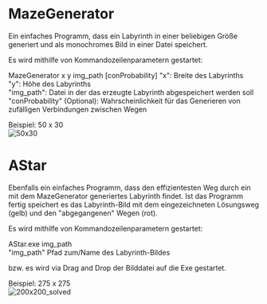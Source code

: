 # MazeGenerator

Ein einfaches Programm, dass ein Labyrinth in einer beliebigen Größe generiert und als monochromes Bild in einer Datei speichert.

Es wird mithilfe von Kommandozeilenparametern gestartet:

MazeGenerator x y img_path [conProbability]
"x": Breite des Labyrinths  
"y": Höhe des Labyrinths  
"img_path": Datei in der das erzeugte Labyrinth abgespeichert werden soll  
"conProbability" (Optional): Wahrscheinlichkeit für das Generieren von zufälligen Verbindungen zwischen Wegen

Beispiel: 50 x 30  
![50x30](https://cloud.githubusercontent.com/assets/21142935/25276882/9b936b6e-269c-11e7-9312-327091b00dbe.png)

# AStar

Ebenfalls ein einfaches Programm, dass den effizientesten Weg durch ein mit dem MazeGenerator generiertes Labyrinth findet.
Ist das Programm fertig speichert es das Labyrinth-Bild mit dem eingezeichneten Lösungsweg (gelb) und den "abgegangenen" Wegen (rot).

Es wird mithilfe von Kommandozeilenparametern gestartet:

AStar.exe img_path  
"img_path" Pfad zum/Name des Labyrinth-Bildes

bzw. es wird via Drag and Drop der Bilddatei auf die Exe gestartet.

Beispiel: 275 x 275  
![200x200_solved](https://cloud.githubusercontent.com/assets/21142935/25306502/5f7573b4-278e-11e7-86e7-9fe83b1b3165.png)

